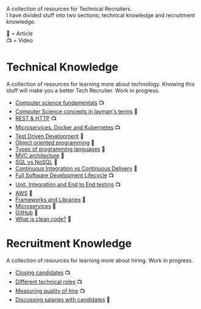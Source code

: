 A collection of resources for Technical Recruiters.  
I have divided stuff into two sections; technical knowledge and recruitment knowledge. 
 
📖 = Article  
📺 = Video

# Technical Knowledge
A collection of resources for learning more about technology. Knowing this stuff will make you a better Tech Recruiter. Work in progress.
* [Computer science fundamentals](https://www.youtube.com/playlist?list=PLWKjhJtqVAbmGw5fN5BQlwuug-8bDmabi) 📺
* [Computer Science concepts in layman's terms](http://carlcheo.com/compsci) 📖
* [REST & HTTP](https://www.youtube.com/watch?v=Q-BpqyOT3a8) 📺
* [Microservices, Docker and Kubernetes](https://www.youtube.com/watch?v=1xo-0gCVhTU) 📺
* [Test Driven Development](https://developer.ibm.com/devpractices/software-development/articles/5-steps-of-test-driven-development/) 📖
* [Object oriented programming](https://www.freecodecamp.org/news/object-oriented-programming-concepts-21bb035f7260/) 📖
* [Types of programming languages](https://www.freecodecamp.org/news/programming-mental-models-47ccc65eb334/) 📖
* [MVC architecture](https://www.freecodecamp.org/news/model-view-architecture/) 📖
* [SQL vs NoSQL](https://www.guru99.com/sql-vs-nosql.html) 📖
* [Continuous Integration vs Continuous Delivery](https://devops.com/continuous-integration-vs-continuous-delivery-theres-important-difference/) 📖
* [Full Software Development Lifecycle](https://www.youtube.com/watch?v=9PgZCJNzY9M) 📺
* [Unit, Integration and End to End testing](https://www.youtube.com/watch?v=r9HdJ8P6GQI) 📺
* [AWS](https://medium.com/faun/explain-aws-to-a-6-year-old-7be561c9fe0b) 📖
* [Frameworks and Libraries](https://www.freecodecamp.org/news/the-difference-between-a-framework-and-a-library-bd133054023f/) 📖
* [Microservices](https://www.guru99.com/microservices-vs-soa.html) 📖
* [GitHub](https://medium.com/ft-product-technology/a-guide-to-github-and-deployment-for-non-developers-7811dcf508bb) 📖
* [What is clean code?](https://github.com/denizozger/clean-code) 📖

# Recruitment Knowledge
A collection of resources for learning more about hiring. Work in progress.
* [Closing candidates](https://www.heavybit.com/library/video/debugging-recruiting/) 📺
* [Different technical roles](https://www.youtube.com/playlist?list=PLBO5a-UXskebFGZBfoQevlZinLPdjwJay) 📺
* [Measuring quality of hire](https://www.youtube.com/watch?v=J9892g0h1nA) 📺
* [Discussing salaries with candidates](https://business.linkedin.com/talent-solutions/blog/recruiting-tips/2016/how-to-overcome-these-4-difficult-salary-negotiation-scenarios) 📖




